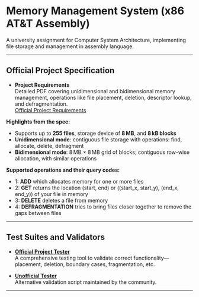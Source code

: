 # Memory Management System (x86 AT&T Assembly)

A university assignment for Computer System Architecture, implementing file storage and management in assembly language.

---

## Official Project Specification

- **Project Requirements**  
  Detailed PDF covering unidimensional and bidimensional memory management, operations like file placement, deletion, descriptor lookup, and defragmentation.  
  [Official Project Requirements](https://cs.unibuc.ro/~crusu/asc/Arhitectura%20Sistemelor%20de%20Calcul%20%28ASC%29%20-%20Tema%20Laborator%202024.pdf)

**Highlights from the spec:**
- Supports up to **255 files**, storage device of **8 MB**, and **8 kB blocks**
- **Unidimensional mode**: contiguous file storage with operations: find, allocate, delete, defragment
- **Bidimensional mode**: 8 MB × 8 MB grid of blocks; contiguous row-wise allocation, with similar operations

**Supported operations and their query codes:**
- 1: **ADD** which allocates memory for one or more files
- 2: **GET** returns the location (start, end) or ((start_x, start_y), (end_x, end_y)) of your file in memory
- 3: **DELETE** deletes a file from memory
- 4: **DEFRAGMENTATION** tries to bring files closer together to remove the gaps between files
---

## Test Suites and Validators

- [**Official Project Tester**](https://github.com/iancuivasciuc/csa/tree/master/project)  
  A comprehensive testing tool to validate correct functionality—placement, deletion, boundary cases, fragmentation, etc.

- [**Unofficial Tester**](https://github.com/aleeecsss/testare_proiect_asc_2)  
  Alternative validation script maintained by the community.

---
